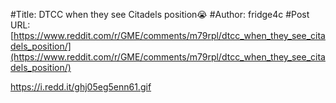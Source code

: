 #Title: DTCC when they see Citadels position😭
#Author: fridge4c
#Post URL: [https://www.reddit.com/r/GME/comments/m79rpl/dtcc_when_they_see_citadels_position/](https://www.reddit.com/r/GME/comments/m79rpl/dtcc_when_they_see_citadels_position/)


https://i.redd.it/ghj05eg5enn61.gif